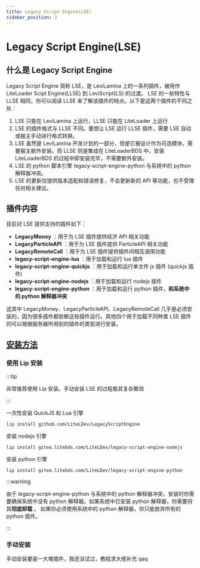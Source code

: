 ```yaml
---
title: Legacy Script Engine(LSE)
sidebar_position: 2
---
```


# Legacy Script Engine(LSE)

## 什么是 Legacy Script Engine

Legacy Script Engine 简称 LSE，是 LeviLamina 上的一系列插件，被用作 LiteLoader Scipt Engine(LLSE) 到 LeviScript(LS) 的过渡。
LSE 的一些特性与 LLSE 相同，你可以阅读 LLSE 来了解该插件的特点。以下是这两个插件的不同之处：

1. LSE 只能在 LeviLamina 上运行，LLSE 只能在 LiteLoader 上运行
2. LSE 的插件格式与 LLSE 不同。要想让 LSE 运行 LLSE 插件，需要 LSE 自动或服主手动进行格式转换。
3. LSE 虽然是 LeviLamina 开发计划的一部分，但是它被设计作为可选模块，需要服主额外安装。而 LLSE 则是集成在 LiteLoaderBDS 中，安装 LiteLoaderBDS 的过程中即安装完毕，不需要额外安装。
4. LSE 的 python 脚本引擎 legacy-script-engine-python 与系统中的 python 解释器冲突。
5. LSE 的更新仅提供版本适配和错误修复，不会更新新的 API 等功能，也不受理任何相关建议。

## 插件内容

目前对 LSE 提供支持的插件如下：

- **LegacyMoney** ：用于为 LSE 插件提供经济 API 相关功能
- **LegacyParticleAPI** ：用于为 LSE 插件提供 ParticleAPI 相关功能
- **LegacyRemoteCall** ：用于为 LSE 插件提供插件间相互调用功能
- **legacy-script-engine-lua** ：用于加载和运行 lua 插件
- **legacy-script-engine-quickjs** ：用于加载和运行单文件 js 插件 (quickjs 插件)
- **legacy-script-engine-nodejs** ：用于加载和运行 nodejs 插件
- **legacy-script-engine-python** ：用于加载和运行 python 插件，**和系统中的 python 解释器冲突**

这其中 LegacyMoney、LegacyParticleAPI、LegacyRemoteCall 几乎是必须安装的，因为很多插件都依赖这些插件运行。其他四个用于加载不同种类 LSE 插件的可以根据服务器所用到的插件的类型进行安装。

## [安装方法](https://lse.liteldev.com/zh/)

### 使用 Lip 安装

:::tip

非常推荐使用 Lip 安装。手动安装 LSE 的过程极其复杂繁琐

:::

一次性安装 QuickJS 和 Lua 引擎

```shell
lip install github.com/LiteLDev/LegacyScriptEngine
```

安装 nodejs 引擎

```shell
lip install gitea.litebds.com/LiteLDev/legacy-script-engine-nodejs
```

安装 python 引擎

```shell
lip install gitea.litebds.com/LiteLDev/legacy-script-engine-python
```

:::warning

由于 legacy-script-engine-python 与系统中的 python 解释器冲突，安装时你需要确保系统中没有 python 解释器。如果系统中已安装 python 解释器，你需要将其**彻底卸载** 。
如果你必须使用系统中的 python 解释器，你只能放弃所有的 python 插件。

:::

### 手动安装

手动安装要装一大堆插件，我还没试过，教程求大佬补充 qaq

